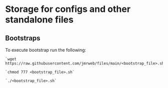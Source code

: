 # Storage for configs and other standalone files

## Bootstraps
To execute bootstrap run the following:

    `wget https://raw.githubusercontent.com/jmrweb/files/main/<bootstrap_file>.sh`
    
    `chmod 777 <bootstrap_file>.sh`
    
    `./<bootstrap_file>.sh`
